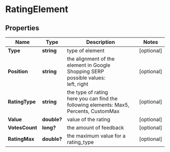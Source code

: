 # RatingElement


## Properties

| Name | Type | Description | Notes |
|------------ | ------------- | ------------- | -------------|
**Type** | **string** | type of element |[optional]|
**Position** | **string** | the alignment of the element in Google Shopping SERP<br>possible values:<br>left, right |[optional]|
**RatingType** | **string** | the type of rating<br>here you can find the following elements: Max5, Percents, CustomMax |[optional]|
**Value** | **double?** | value of the rating |[optional]|
**VotesCount** | **long?** | the amount of feedback |[optional]|
**RatingMax** | **double?** | the maximum value for a rating_type |[optional]|